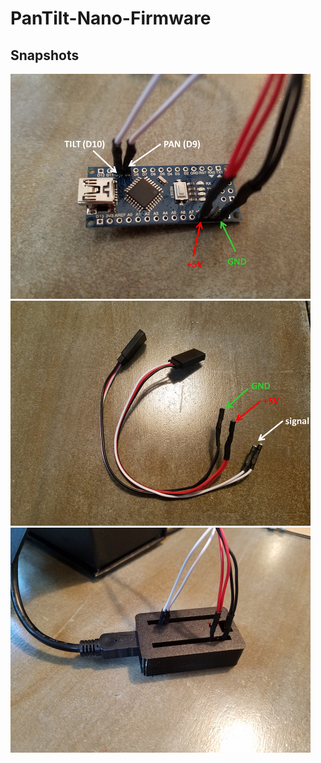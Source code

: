 # PanTilt-Nano-Firmware


## Snapshots
<img src="https://raw.githubusercontent.com/c-devine/OctoPrint-PanTilt-Nano-Firmware/snapshots/assets/img/nano.png?raw=true">
<img src="https://raw.githubusercontent.com/c-devine/OctoPrint-PanTilt-Nano-Firmware/snapshots/assets/img/harness.png?raw=true">
<img src="https://raw.githubusercontent.com/c-devine/OctoPrint-PanTilt-Nano-Firmware/snapshots/assets/img/case.png?raw=true">

